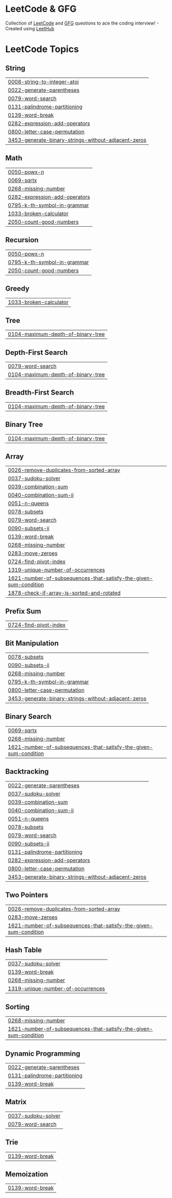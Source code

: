 # LeetCode & GFG 
Collection of [LeetCode](https://leetcode.com/u/PriyanshuNaredi29/) and [GFG](https://www.geeksforgeeks.org/user/timapplh7un/) questions to ace the coding interview! - Created using [LeetHub](https://github.com/QasimWani/LeetHub)


<!---LeetCode Topics Start-->
# LeetCode Topics
## String
|  |
| ------- |
| [0008-string-to-integer-atoi](https://github.com/PriyanshuNaredi/LeetCode/tree/master/0008-string-to-integer-atoi) |
| [0022-generate-parentheses](https://github.com/PriyanshuNaredi/LeetCode/tree/master/0022-generate-parentheses) |
| [0079-word-search](https://github.com/PriyanshuNaredi/LeetCode/tree/master/0079-word-search) |
| [0131-palindrome-partitioning](https://github.com/PriyanshuNaredi/LeetCode/tree/master/0131-palindrome-partitioning) |
| [0139-word-break](https://github.com/PriyanshuNaredi/LeetCode/tree/master/0139-word-break) |
| [0282-expression-add-operators](https://github.com/PriyanshuNaredi/LeetCode/tree/master/0282-expression-add-operators) |
| [0800-letter-case-permutation](https://github.com/PriyanshuNaredi/LeetCode/tree/master/0800-letter-case-permutation) |
| [3453-generate-binary-strings-without-adjacent-zeros](https://github.com/PriyanshuNaredi/LeetCode/tree/master/3453-generate-binary-strings-without-adjacent-zeros) |
## Math
|  |
| ------- |
| [0050-powx-n](https://github.com/PriyanshuNaredi/LeetCode/tree/master/0050-powx-n) |
| [0069-sqrtx](https://github.com/PriyanshuNaredi/LeetCode/tree/master/0069-sqrtx) |
| [0268-missing-number](https://github.com/PriyanshuNaredi/LeetCode/tree/master/0268-missing-number) |
| [0282-expression-add-operators](https://github.com/PriyanshuNaredi/LeetCode/tree/master/0282-expression-add-operators) |
| [0795-k-th-symbol-in-grammar](https://github.com/PriyanshuNaredi/LeetCode/tree/master/0795-k-th-symbol-in-grammar) |
| [1033-broken-calculator](https://github.com/PriyanshuNaredi/LeetCode/tree/master/1033-broken-calculator) |
| [2050-count-good-numbers](https://github.com/PriyanshuNaredi/LeetCode/tree/master/2050-count-good-numbers) |
## Recursion
|  |
| ------- |
| [0050-powx-n](https://github.com/PriyanshuNaredi/LeetCode/tree/master/0050-powx-n) |
| [0795-k-th-symbol-in-grammar](https://github.com/PriyanshuNaredi/LeetCode/tree/master/0795-k-th-symbol-in-grammar) |
| [2050-count-good-numbers](https://github.com/PriyanshuNaredi/LeetCode/tree/master/2050-count-good-numbers) |
## Greedy
|  |
| ------- |
| [1033-broken-calculator](https://github.com/PriyanshuNaredi/LeetCode/tree/master/1033-broken-calculator) |
## Tree
|  |
| ------- |
| [0104-maximum-depth-of-binary-tree](https://github.com/PriyanshuNaredi/LeetCode/tree/master/0104-maximum-depth-of-binary-tree) |
## Depth-First Search
|  |
| ------- |
| [0079-word-search](https://github.com/PriyanshuNaredi/LeetCode/tree/master/0079-word-search) |
| [0104-maximum-depth-of-binary-tree](https://github.com/PriyanshuNaredi/LeetCode/tree/master/0104-maximum-depth-of-binary-tree) |
## Breadth-First Search
|  |
| ------- |
| [0104-maximum-depth-of-binary-tree](https://github.com/PriyanshuNaredi/LeetCode/tree/master/0104-maximum-depth-of-binary-tree) |
## Binary Tree
|  |
| ------- |
| [0104-maximum-depth-of-binary-tree](https://github.com/PriyanshuNaredi/LeetCode/tree/master/0104-maximum-depth-of-binary-tree) |
## Array
|  |
| ------- |
| [0026-remove-duplicates-from-sorted-array](https://github.com/PriyanshuNaredi/LeetCode/tree/master/0026-remove-duplicates-from-sorted-array) |
| [0037-sudoku-solver](https://github.com/PriyanshuNaredi/LeetCode/tree/master/0037-sudoku-solver) |
| [0039-combination-sum](https://github.com/PriyanshuNaredi/LeetCode/tree/master/0039-combination-sum) |
| [0040-combination-sum-ii](https://github.com/PriyanshuNaredi/LeetCode/tree/master/0040-combination-sum-ii) |
| [0051-n-queens](https://github.com/PriyanshuNaredi/LeetCode/tree/master/0051-n-queens) |
| [0078-subsets](https://github.com/PriyanshuNaredi/LeetCode/tree/master/0078-subsets) |
| [0079-word-search](https://github.com/PriyanshuNaredi/LeetCode/tree/master/0079-word-search) |
| [0090-subsets-ii](https://github.com/PriyanshuNaredi/LeetCode/tree/master/0090-subsets-ii) |
| [0139-word-break](https://github.com/PriyanshuNaredi/LeetCode/tree/master/0139-word-break) |
| [0268-missing-number](https://github.com/PriyanshuNaredi/LeetCode/tree/master/0268-missing-number) |
| [0283-move-zeroes](https://github.com/PriyanshuNaredi/LeetCode/tree/master/0283-move-zeroes) |
| [0724-find-pivot-index](https://github.com/PriyanshuNaredi/LeetCode/tree/master/0724-find-pivot-index) |
| [1319-unique-number-of-occurrences](https://github.com/PriyanshuNaredi/LeetCode/tree/master/1319-unique-number-of-occurrences) |
| [1621-number-of-subsequences-that-satisfy-the-given-sum-condition](https://github.com/PriyanshuNaredi/LeetCode/tree/master/1621-number-of-subsequences-that-satisfy-the-given-sum-condition) |
| [1878-check-if-array-is-sorted-and-rotated](https://github.com/PriyanshuNaredi/LeetCode/tree/master/1878-check-if-array-is-sorted-and-rotated) |
## Prefix Sum
|  |
| ------- |
| [0724-find-pivot-index](https://github.com/PriyanshuNaredi/LeetCode/tree/master/0724-find-pivot-index) |
## Bit Manipulation
|  |
| ------- |
| [0078-subsets](https://github.com/PriyanshuNaredi/LeetCode/tree/master/0078-subsets) |
| [0090-subsets-ii](https://github.com/PriyanshuNaredi/LeetCode/tree/master/0090-subsets-ii) |
| [0268-missing-number](https://github.com/PriyanshuNaredi/LeetCode/tree/master/0268-missing-number) |
| [0795-k-th-symbol-in-grammar](https://github.com/PriyanshuNaredi/LeetCode/tree/master/0795-k-th-symbol-in-grammar) |
| [0800-letter-case-permutation](https://github.com/PriyanshuNaredi/LeetCode/tree/master/0800-letter-case-permutation) |
| [3453-generate-binary-strings-without-adjacent-zeros](https://github.com/PriyanshuNaredi/LeetCode/tree/master/3453-generate-binary-strings-without-adjacent-zeros) |
## Binary Search
|  |
| ------- |
| [0069-sqrtx](https://github.com/PriyanshuNaredi/LeetCode/tree/master/0069-sqrtx) |
| [0268-missing-number](https://github.com/PriyanshuNaredi/LeetCode/tree/master/0268-missing-number) |
| [1621-number-of-subsequences-that-satisfy-the-given-sum-condition](https://github.com/PriyanshuNaredi/LeetCode/tree/master/1621-number-of-subsequences-that-satisfy-the-given-sum-condition) |
## Backtracking
|  |
| ------- |
| [0022-generate-parentheses](https://github.com/PriyanshuNaredi/LeetCode/tree/master/0022-generate-parentheses) |
| [0037-sudoku-solver](https://github.com/PriyanshuNaredi/LeetCode/tree/master/0037-sudoku-solver) |
| [0039-combination-sum](https://github.com/PriyanshuNaredi/LeetCode/tree/master/0039-combination-sum) |
| [0040-combination-sum-ii](https://github.com/PriyanshuNaredi/LeetCode/tree/master/0040-combination-sum-ii) |
| [0051-n-queens](https://github.com/PriyanshuNaredi/LeetCode/tree/master/0051-n-queens) |
| [0078-subsets](https://github.com/PriyanshuNaredi/LeetCode/tree/master/0078-subsets) |
| [0079-word-search](https://github.com/PriyanshuNaredi/LeetCode/tree/master/0079-word-search) |
| [0090-subsets-ii](https://github.com/PriyanshuNaredi/LeetCode/tree/master/0090-subsets-ii) |
| [0131-palindrome-partitioning](https://github.com/PriyanshuNaredi/LeetCode/tree/master/0131-palindrome-partitioning) |
| [0282-expression-add-operators](https://github.com/PriyanshuNaredi/LeetCode/tree/master/0282-expression-add-operators) |
| [0800-letter-case-permutation](https://github.com/PriyanshuNaredi/LeetCode/tree/master/0800-letter-case-permutation) |
| [3453-generate-binary-strings-without-adjacent-zeros](https://github.com/PriyanshuNaredi/LeetCode/tree/master/3453-generate-binary-strings-without-adjacent-zeros) |
## Two Pointers
|  |
| ------- |
| [0026-remove-duplicates-from-sorted-array](https://github.com/PriyanshuNaredi/LeetCode/tree/master/0026-remove-duplicates-from-sorted-array) |
| [0283-move-zeroes](https://github.com/PriyanshuNaredi/LeetCode/tree/master/0283-move-zeroes) |
| [1621-number-of-subsequences-that-satisfy-the-given-sum-condition](https://github.com/PriyanshuNaredi/LeetCode/tree/master/1621-number-of-subsequences-that-satisfy-the-given-sum-condition) |
## Hash Table
|  |
| ------- |
| [0037-sudoku-solver](https://github.com/PriyanshuNaredi/LeetCode/tree/master/0037-sudoku-solver) |
| [0139-word-break](https://github.com/PriyanshuNaredi/LeetCode/tree/master/0139-word-break) |
| [0268-missing-number](https://github.com/PriyanshuNaredi/LeetCode/tree/master/0268-missing-number) |
| [1319-unique-number-of-occurrences](https://github.com/PriyanshuNaredi/LeetCode/tree/master/1319-unique-number-of-occurrences) |
## Sorting
|  |
| ------- |
| [0268-missing-number](https://github.com/PriyanshuNaredi/LeetCode/tree/master/0268-missing-number) |
| [1621-number-of-subsequences-that-satisfy-the-given-sum-condition](https://github.com/PriyanshuNaredi/LeetCode/tree/master/1621-number-of-subsequences-that-satisfy-the-given-sum-condition) |
## Dynamic Programming
|  |
| ------- |
| [0022-generate-parentheses](https://github.com/PriyanshuNaredi/LeetCode/tree/master/0022-generate-parentheses) |
| [0131-palindrome-partitioning](https://github.com/PriyanshuNaredi/LeetCode/tree/master/0131-palindrome-partitioning) |
| [0139-word-break](https://github.com/PriyanshuNaredi/LeetCode/tree/master/0139-word-break) |
## Matrix
|  |
| ------- |
| [0037-sudoku-solver](https://github.com/PriyanshuNaredi/LeetCode/tree/master/0037-sudoku-solver) |
| [0079-word-search](https://github.com/PriyanshuNaredi/LeetCode/tree/master/0079-word-search) |
## Trie
|  |
| ------- |
| [0139-word-break](https://github.com/PriyanshuNaredi/LeetCode/tree/master/0139-word-break) |
## Memoization
|  |
| ------- |
| [0139-word-break](https://github.com/PriyanshuNaredi/LeetCode/tree/master/0139-word-break) |
<!---LeetCode Topics End-->